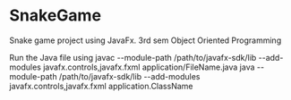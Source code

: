 # SnakeGame
Snake game project using JavaFx. 3rd sem Object Oriented Programming

Run the Java file using
javac --module-path /path/to/javafx-sdk/lib --add-modules javafx.controls,javafx.fxml application/FileName.java
java --module-path /path/to/javafx-sdk/lib --add-modules javafx.controls,javafx.fxml application.ClassName
